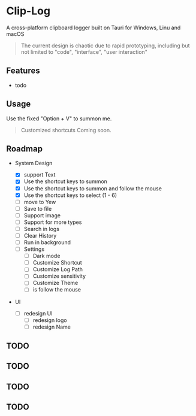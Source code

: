# Clip-Log

A cross-platform clipboard logger built on Tauri for Windows, Linu and macOS

> The current design is chaotic due to rapid prototyping, including but not limited to "code", "interface", "user interaction"

## Features

- todo

## Usage

Use the fixed "Option + V" to summon me.

> Customized shortcuts Coming soon.

## Roadmap

- System Design

  - [x] support Text
  - [x] Use the shortcut keys to summon
  - [x] Use the shortcut keys to summon and follow the mouse
  - [x] Use the shortcut keys to select (1 - 6)
  - [ ] move to Yew
  - [ ] Save to file
  - [ ] Support image
  - [ ] Support for more types
  - [ ] Search in logs
  - [ ] Clear History
  - [ ] Run in background
  - [ ] Settings
    - [ ] Dark mode
    - [ ] Customize Shortcut
    - [ ] Customize Log Path
    - [ ] Customize sensitivity
    - [ ] Customize Theme
    - [ ] is follow the mouse

- UI
  - [ ] redesign UI
    - [ ] redesign logo
    - [ ] redesign Name

## TODO

## TODO

## TODO

## TODO
